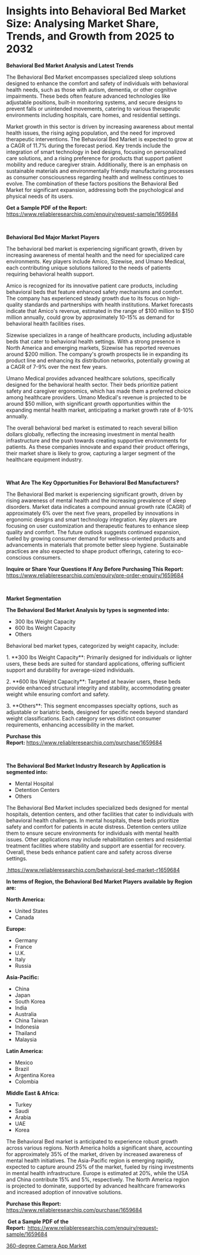 <p><h1>Insights into Behavioral Bed Market Size: Analysing Market Share, Trends, and Growth from 2025 to 2032</h1></p><p><strong>Behavioral Bed Market Analysis and Latest Trends</strong></p>
<p><p>The Behavioral Bed Market encompasses specialized sleep solutions designed to enhance the comfort and safety of individuals with behavioral health needs, such as those with autism, dementia, or other cognitive impairments. These beds often feature advanced technologies like adjustable positions, built-in monitoring systems, and secure designs to prevent falls or unintended movements, catering to various therapeutic environments including hospitals, care homes, and residential settings.</p><p>Market growth in this sector is driven by increasing awareness about mental health issues, the rising aging population, and the need for improved therapeutic interventions. The Behavioral Bed Market is expected to grow at a CAGR of 11.7% during the forecast period. Key trends include the integration of smart technology in bed designs, focusing on personalized care solutions, and a rising preference for products that support patient mobility and reduce caregiver strain. Additionally, there is an emphasis on sustainable materials and environmentally friendly manufacturing processes as consumer consciousness regarding health and wellness continues to evolve. The combination of these factors positions the Behavioral Bed Market for significant expansion, addressing both the psychological and physical needs of its users.</p></p>
<p><strong>Get a Sample PDF of the Report:&nbsp;</strong> <a href="https://www.reliableresearchiq.com/enquiry/request-sample/1659684?utm_campaign=2248&utm_medium=2&utm_source=Github&utm_content=ia&utm_term=23032025&utm_id=behavioral-bed">https://www.reliableresearchiq.com/enquiry/request-sample/1659684</a></p>
<p>&nbsp;</p>
<p><strong>Behavioral Bed Major Market Players</strong></p>
<p><p>The behavioral bed market is experiencing significant growth, driven by increasing awareness of mental health and the need for specialized care environments. Key players include Amico, Sizewise, and Umano Medical, each contributing unique solutions tailored to the needs of patients requiring behavioral health support.</p><p>Amico is recognized for its innovative patient care products, including behavioral beds that feature enhanced safety mechanisms and comfort. The company has experienced steady growth due to its focus on high-quality standards and partnerships with health institutions. Market forecasts indicate that Amico's revenue, estimated in the range of $100 million to $150 million annually, could grow by approximately 10-15% as demand for behavioral health facilities rises.</p><p>Sizewise specializes in a range of healthcare products, including adjustable beds that cater to behavioral health settings. With a strong presence in North America and emerging markets, Sizewise has reported revenues around $200 million. The company's growth prospects lie in expanding its product line and enhancing its distribution networks, potentially growing at a CAGR of 7-9% over the next few years.</p><p>Umano Medical provides advanced healthcare solutions, specifically designed for the behavioral health sector. Their beds prioritize patient safety and caregiver ergonomics, which has made them a preferred choice among healthcare providers. Umano Medical's revenue is projected to be around $50 million, with significant growth opportunities within the expanding mental health market, anticipating a market growth rate of 8-10% annually.</p><p>The overall behavioral bed market is estimated to reach several billion dollars globally, reflecting the increasing investment in mental health infrastructure and the push towards creating supportive environments for patients. As these companies innovate and expand their product offerings, their market share is likely to grow, capturing a larger segment of the healthcare equipment industry.</p></p>
<p>&nbsp;</p>
<p><strong>What Are The Key Opportunities For Behavioral Bed Manufacturers?</strong></p>
<p><p>The Behavioral Bed market is experiencing significant growth, driven by rising awareness of mental health and the increasing prevalence of sleep disorders. Market data indicates a compound annual growth rate (CAGR) of approximately 6% over the next five years, propelled by innovations in ergonomic designs and smart technology integration. Key players are focusing on user customization and therapeutic features to enhance sleep quality and comfort. The future outlook suggests continued expansion, fueled by growing consumer demand for wellness-oriented products and advancements in materials that promote better sleep hygiene. Sustainable practices are also expected to shape product offerings, catering to eco-conscious consumers.</p></p>
<p><strong>Inquire or Share Your Questions If Any Before Purchasing This Report:</strong> <a href="https://www.reliableresearchiq.com/enquiry/pre-order-enquiry/1659684?utm_campaign=2248&utm_medium=2&utm_source=Github&utm_content=ia&utm_term=23032025&utm_id=behavioral-bed">https://www.reliableresearchiq.com/enquiry/pre-order-enquiry/1659684</a></p>
<p>&nbsp;</p>
<p><strong>Market Segmentation</strong></p>
<p><strong>The Behavioral Bed Market Analysis by types is segmented into:</strong></p>
<p><ul><li>300 lbs Weight Capacity</li><li>600 lbs Weight Capacity</li><li>Others</li></ul></p>
<p><p>Behavioral bed market types, categorized by weight capacity, include: </p><p>1. **300 lbs Weight Capacity**: Primarily designed for individuals or lighter users, these beds are suited for standard applications, offering sufficient support and durability for average-sized individuals.</p><p>2. **600 lbs Weight Capacity**: Targeted at heavier users, these beds provide enhanced structural integrity and stability, accommodating greater weight while ensuring comfort and safety.</p><p>3. **Others**: This segment encompasses specialty options, such as adjustable or bariatric beds, designed for specific needs beyond standard weight classifications. Each category serves distinct consumer requirements, enhancing accessibility in the market.</p></p>
<p><strong>Purchase this Report:&nbsp;</strong><a href="https://www.reliableresearchiq.com/purchase/1659684?utm_campaign=2248&utm_medium=2&utm_source=Github&utm_content=ia&utm_term=23032025&utm_id=behavioral-bed">https://www.reliableresearchiq.com/purchase/1659684</a></p>
<p>&nbsp;</p>
<p><strong>The Behavioral Bed Market Industry Research by Application is segmented into:</strong></p>
<p><ul><li>Mental Hospital</li><li>Detention Centers</li><li>Others</li></ul></p>
<p><p>The Behavioral Bed Market includes specialized beds designed for mental hospitals, detention centers, and other facilities that cater to individuals with behavioral health challenges. In mental hospitals, these beds prioritize safety and comfort for patients in acute distress. Detention centers utilize them to ensure secure environments for individuals with mental health issues. Other applications may include rehabilitation centers and residential treatment facilities where stability and support are essential for recovery. Overall, these beds enhance patient care and safety across diverse settings.</p></p>
<p><a href="https://www.reliableresearchiq.com/behavioral-bed-market-r1659684?utm_campaign=2248&utm_medium=2&utm_source=Github&utm_content=ia&utm_term=23032025&utm_id=behavioral-bed">&nbsp;https://www.reliableresearchiq.com/behavioral-bed-market-r1659684</a></p>
<p><strong>In terms of Region, the Behavioral Bed Market Players available by Region are:</strong></p>
<p>
    <p> <strong> North America: </strong>
        <ul>
            <li>United States</li>
            <li>Canada</li>
        </ul>
        </p> 
    <p> <strong> Europe: </strong>
        <ul>
            <li>Germany</li>
            <li>France</li>
            <li>U.K.</li>
            <li>Italy</li>
            <li>Russia</li>
        </ul>
        </p> 
    <p> <strong> Asia-Pacific: </strong>
        <ul>
            <li>China</li>
            <li>Japan</li>
            <li>South Korea</li>
            <li>India</li>
            <li>Australia</li>
            <li>China Taiwan</li>
            <li>Indonesia</li>
            <li>Thailand</li>
            <li>Malaysia</li>
        </ul>
        </p> 
    <p> <strong> Latin America: </strong>
        <ul>
            <li>Mexico</li>
            <li>Brazil</li>
            <li>Argentina Korea</li>
            <li>Colombia</li>
        </ul>
        </p> 
    <p> <strong> Middle East & Africa: </strong>
        <ul>
            <li>Turkey</li>
            <li>Saudi</li>
            <li>Arabia</li>
            <li>UAE</li>
            <li>Korea</li>
        </ul>
    </p>
    </p>
<p><p>The Behavioral Bed market is anticipated to experience robust growth across various regions. North America holds a significant share, accounting for approximately 35% of the market, driven by increased awareness of mental health initiatives. The Asia-Pacific region is emerging rapidly, expected to capture around 25% of the market, fueled by rising investments in mental health infrastructure. Europe is estimated at 20%, while the USA and China contribute 15% and 5%, respectively. The North America region is projected to dominate, supported by advanced healthcare frameworks and increased adoption of innovative solutions.</p></p>
<p><strong>Purchase this Report: </strong><a href="https://www.reliableresearchiq.com/purchase/1659684?utm_campaign=2248&utm_medium=2&utm_source=Github&utm_content=ia&utm_term=23032025&utm_id=behavioral-bed">https://www.reliableresearchiq.com/purchase/1659684</a></p>
<p>&nbsp;<strong>Get a Sample PDF of the Report:&nbsp;&nbsp;</strong><a href="https://www.reliableresearchiq.com/enquiry/request-sample/1659684?utm_campaign=2248&utm_medium=2&utm_source=Github&utm_content=ia&utm_term=23032025&utm_id=behavioral-bed">https://www.reliableresearchiq.com/enquiry/request-sample/1659684</a></p>
<p><strong></strong></p>
<p><p><a href="https://github.com/OlenFleming68/Market-Research-Report-List-1/blob/main/360-degree-camera-app-market.md?utm_campaign=2248&utm_medium=2&utm_source=Github&utm_content=ia&utm_term=23032025&utm_id=behavioral-bed">360-degree Camera App Market</a></p></p>